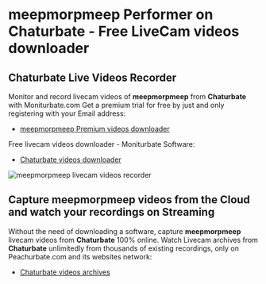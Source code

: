 # meepmorpmeep Performer on Chaturbate - Free LiveCam videos downloader

## Chaturbate Live Videos Recorder

Monitor and record livecam videos of **meepmorpmeep** from **Chaturbate** with Moniturbate.com
Get a premium trial for free by just and only registering with your Email address:
* [meepmorpmeep Premium videos downloader](https://moniturbate.com/request-demo-licence-key.html)

Free livecam videos downloader - Moniturbate Software:
* [Chaturbate videos downloader](https://moniturbate.com/moniturbate-download-software.html)

![meepmorpmeep livecam videos recorder](https://peachurnet.com/templates/moniturbate-software.png)


## Capture meepmorpmeep videos from the Cloud and watch your recordings on Streaming

Without the need of downloading a software, capture **meepmorpmeep** livecam videos from **Chaturbate** 100% online.
Watch Livecam archives from **Chaturbate** unlimitedly from thousands of existing recordings, only on Peachurbate.com and its websites network:
* [Chaturbate videos archives](https://peachurnet.com/)